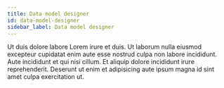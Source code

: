 ```yaml
---
title: Data model designer
id: data-model-designer
sidebar_label: Data model designer
---
```


<!-- @part src="../parts/data-model-designer/h1-data-model-designer-description.md" -->

Ut duis dolore labore Lorem irure et duis. Ut laborum nulla eiusmod excepteur cupidatat enim aute esse nostrud culpa non labore incididunt. Aute incididunt et qui nisi cillum. Et aliquip dolore incididunt irure reprehenderit. Deserunt ut enim et adipisicing aute ipsum magna id sint amet culpa exercitation ut.
<!-- @/part -->

<!-- @part src="../parts/data-model-designer/h1-data-model-designer-body.md" -->
<!-- Your content goes here, replacing this comment -->
<!-- @/part -->

